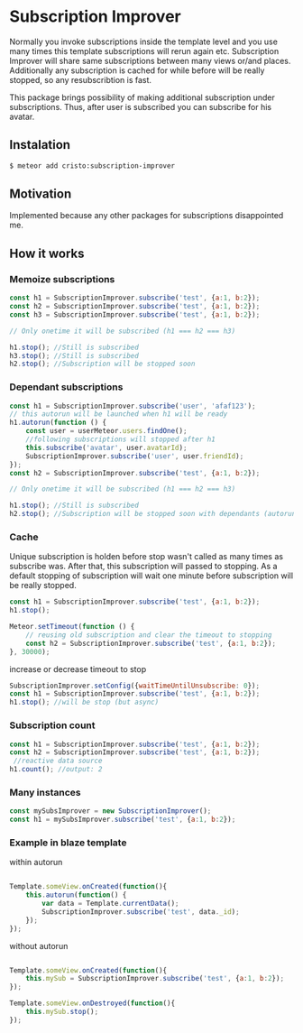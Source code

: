 # Subscription Improver
Normally you invoke subscriptions inside the template level and you use many times this template
subscriptions will rerun again etc. Subscription Improver will share same subscriptions between many views or/and places.
Additionally any subscription is cached for while before will be really stopped, so any resubscribtion is fast.

This package brings possibility of making additional subscription under subscriptions.
Thus, after user is subscribed you can subscribe for his avatar.

## Instalation
```sh
$ meteor add cristo:subscription-improver
```

## Motivation
Implemented because any other packages for subscriptions disappointed me.

## How it works

### Memoize subscriptions

```js
const h1 = SubscriptionImprover.subscribe('test', {a:1, b:2});
const h2 = SubscriptionImprover.subscribe('test', {a:1, b:2});
const h3 = SubscriptionImprover.subscribe('test', {a:1, b:2});

// Only onetime it will be subscribed (h1 === h2 === h3)

h1.stop(); //Still is subscribed
h3.stop(); //Still is subscribed
h2.stop(); //Subscription will be stopped soon

```

### Dependant subscriptions

```js
const h1 = SubscriptionImprover.subscribe('user', 'afaf123');
// this autorun will be launched when h1 will be ready
h1.autorun(function () {
    const user = userMeteor.users.findOne();
    //following subscriptions will stopped after h1
    this.subscribe('avatar', user.avatarId);
    SubscriptionImprover.subscribe('user', user.friendId);
});
const h2 = SubscriptionImprover.subscribe('test', {a:1, b:2});

// Only onetime it will be subscribed (h1 === h2 === h3)

h1.stop(); //Still is subscribed
h2.stop(); //Subscription will be stopped soon with dependants (autoruns)

```

### Cache

Unique subscription is holden before stop wasn't called as many times as subscribe was.
After that, this subscription will passed to stopping.
As a default stopping of subscription will wait one minute before subscription will be really stopped.

```js
const h1 = SubscriptionImprover.subscribe('test', {a:1, b:2});
h1.stop();

Meteor.setTimeout(function () {
    // reusing old subscription and clear the timeout to stopping
    const h2 = SubscriptionImprover.subscribe('test', {a:1, b:2});
}, 30000);

```

increase or decrease timeout to stop

```js
SubscriptionImprover.setConfig({waitTimeUntilUnsubscribe: 0});
const h1 = SubscriptionImprover.subscribe('test', {a:1, b:2});
h1.stop(); //will be stop (but async)

```

### Subscription count

```js
const h1 = SubscriptionImprover.subscribe('test', {a:1, b:2});
const h2 = SubscriptionImprover.subscribe('test', {a:1, b:2});
 //reactive data source
h1.count(); //output: 2
```

### Many instances

```js
const mySubsImprover = new SubscriptionImprover();
const h1 = mySubsImprover.subscribe('test', {a:1, b:2});
```

### Example in blaze template

within autorun

```js

Template.someView.onCreated(function(){
    this.autorun(function() {
        var data = Template.currentData();
        SubscriptionImprover.subscribe('test', data._id);
    });
});

```

without autorun

```js

Template.someView.onCreated(function(){
    this.mySub = SubscriptionImprover.subscribe('test', {a:1, b:2});
});

Template.someView.onDestroyed(function(){
    this.mySub.stop();
});

```